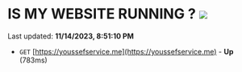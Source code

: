 # IS MY WEBSITE RUNNING ? [![](https://img.shields.io/static/v1?label=Sponsor&message=%E2%9D%A4&logo=GitHub&color=%23fe8e86)](https://github.com/sponsors/<username>)

Last updated: **11/14/2023, 8:51:10 PM**

- `GET` [https://youssefservice.me](https://youssefservice.me) - **Up** (783ms)

